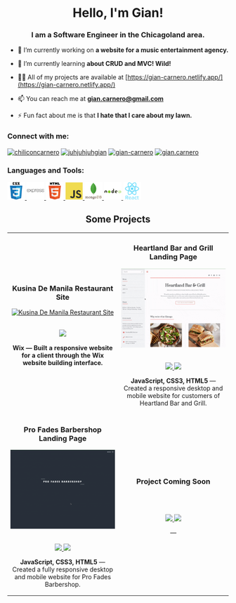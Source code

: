 <h1 align="center">Hello, I'm Gian!</h1>
<h3 align="center"> I am a Software Engineer in the Chicagoland area.</h3>

- 🔭 I’m currently working on **a website for a music entertainment agency.**

- 🌱 I’m currently learning **about CRUD and MVC! Wild!**

- 👨‍💻 All of my projects are available at [https://gian-carnero.netlify.app/](https://gian-carnero.netlify.app/)

- 📫 You can reach me at **gian.carnero@gmail.com**

- ⚡ Fun fact about me is that **I hate that I care about my lawn.**

<h3 align="left">Connect with me:</h3>
<p align="left">
<a href="https://codepen.io/chiliconcarnero" target="blank"><img align="center" src="https://raw.githubusercontent.com/rahuldkjain/github-profile-readme-generator/master/src/images/icons/Social/codepen.svg" alt="chiliconcarnero" height="30" width="40" /></a>
<a href="https://twitter.com/juhjuhjuhgian" target="blank"><img align="center" src="https://raw.githubusercontent.com/rahuldkjain/github-profile-readme-generator/master/src/images/icons/Social/twitter.svg" alt="juhjuhjuhgian" height="30" width="40" /></a>
<a href="https://linkedin.com/in/gian-carnero" target="blank"><img align="center" src="https://raw.githubusercontent.com/rahuldkjain/github-profile-readme-generator/master/src/images/icons/Social/linked-in-alt.svg" alt="gian-carnero" height="30" width="40" /></a>
<a href="https://fb.com/gian.carnero" target="blank"><img align="center" src="https://raw.githubusercontent.com/rahuldkjain/github-profile-readme-generator/master/src/images/icons/Social/facebook.svg" alt="gian.carnero" height="30" width="40" /></a>
</p>

<h3 align="left">Languages and Tools:</h3>
<p align="left"> <a href="https://www.w3schools.com/css/" target="_blank" rel="noreferrer"> <img src="https://raw.githubusercontent.com/devicons/devicon/master/icons/css3/css3-original-wordmark.svg" alt="css3" width="40" height="40"/> </a> <a href="https://expressjs.com" target="_blank" rel="noreferrer"> <img src="https://raw.githubusercontent.com/devicons/devicon/master/icons/express/express-original-wordmark.svg" alt="express" width="40" height="40"/> </a> <a href="https://www.w3.org/html/" target="_blank" rel="noreferrer"> <img src="https://raw.githubusercontent.com/devicons/devicon/master/icons/html5/html5-original-wordmark.svg" alt="html5" width="40" height="40"/> </a> <a href="https://developer.mozilla.org/en-US/docs/Web/JavaScript" target="_blank" rel="noreferrer"> <img src="https://raw.githubusercontent.com/devicons/devicon/master/icons/javascript/javascript-original.svg" alt="javascript" width="40" height="40"/> </a> <a href="https://www.mongodb.com/" target="_blank" rel="noreferrer"> <img src="https://raw.githubusercontent.com/devicons/devicon/master/icons/mongodb/mongodb-original-wordmark.svg" alt="mongodb" width="40" height="40"/> </a> <a href="https://nodejs.org" target="_blank" rel="noreferrer"> <img src="https://raw.githubusercontent.com/devicons/devicon/master/icons/nodejs/nodejs-original-wordmark.svg" alt="nodejs" width="40" height="40"/> </a> <a href="https://reactjs.org/" target="_blank" rel="noreferrer"> <img src="https://raw.githubusercontent.com/devicons/devicon/master/icons/react/react-original-wordmark.svg" alt="react" width="40" height="40"/> </a> </p>

<!--Project Section -->

<h2 align="center">Some Projects </h2>
<div align="center">
<table>
<tr>
<td width="50%">
<h3 align="center" color="white">Kusina De Manila Restaurant Site</h2>
<div align="center" >  
<a href='https://www.kusinademanila.com/' target="_blank">
<img src="kusina.gif" alt="Kusina De Manila Restaurant Site" height="auto" width="100%" />
</a>
<br>
<br>
<p>

<a href="https://www.kusinademanila.com/" target="_blank">
<img src="https://img.shields.io/badge/-website-green?style=for-the-badge&color=005da8"/>
</a>
</p>
<p><strong>Wix — Built a responsive website for a client through the Wix website building interface.</p>
</div>
</td>
<td width="50%">
<h3 align="center" color="white">Heartland Bar and Grill Landing Page</h2>
<div align="center" >  
<a href='https://heartland-bar-and-grill.netlify.app/' target="_blank">
<img src="restaurant.gif" alt="Heartland Bar and Grill Landing Page" height="auto" width="100%" />
</a>
<br>
<br>
<p>

<a href="https://github.com/juhjuhjuhgian/This-Is-My-Portfolio/tree/main/Portfolio/html5up-editorial" target="_blank">
<img src="https://img.shields.io/badge/Code-lightgrey?style=for-the-badge&logo=github"/>
</a>  
<a href="https://heartland-bar-and-grill.netlify.app/" target="_blank">
<img src="https://img.shields.io/badge/-website-green?style=for-the-badge&color=005da8"/>
</a>
</p>
<p><strong>JavaScript, CSS3, HTML5</strong> — Created a responsive desktop and mobile website for customers of Heartland Bar and Grill.</p>
</div>
<tr>
</td>
<td width="50%">
<h3 align="center" color="white">Pro Fades Barbershop Landing Page</h2>
<div align="center" >  
<a href='https://pro-fades-barbershop.netlify.app/' target="_blank">
<img src="barbershop.gif" alt="Pro Fades Barbershop Landing Page" height="auto" width="100%" />
</a>
<br>
<br>
<p>
<a href="https://github.com/juhjuhjuhgian/This-Is-My-Portfolio/tree/main/Portfolio/html5up-spectral" target="_blank">
<img src="https://img.shields.io/badge/Code-lightgrey?style=for-the-badge&logo=github"/>
</a>  
<a href="https://pro-fades-barbershop.netlify.app/" target="_blank">
<img src="https://img.shields.io/badge/-website-green?style=for-the-badge&color=005da8"/>
</a>
</p>
<p><strong>JavaScript, CSS3, HTML5</strong> — Created a fully responsive desktop and mobile website for Pro Fades Barbershop.</p>
</div>
</td>
<td width="50%">
<h3 align="center" color="white">Project Coming Soon</h2>
<div align="center" >  
<a href='' target="_blank">
<img src="" alt="" height="auto" width="100%" />
</a>
<br>
<br>
<p>
<a href="" target="_blank">
<img src="https://img.shields.io/badge/Code-lightgrey?style=for-the-badge&logo=github"/>
</a>  
<a href="" target="_blank">
<img src="https://img.shields.io/badge/-website-green?style=for-the-badge&color=005da8"/>
</a>
</p>
<p><strong></strong> — </p>
</div>
</td>
<tr>
<!---- coming
<td width="50%">
<h3 align="center" color="white">Coming Soon</h2>
<div align="center" >  
<a href='#'>
<img src="tianyi-ma-WiONHd_zYI4-unsplash.jpg" alt="Photo by Tianyi Ma on Unsplash" height="auto" width="100%" />
</a>
<br>
<br>
<p>
<a href="https://www.google.com" target="_blank">
<img src="https://img.shields.io/badge/Code-lightgrey?style=for-the-badge&logo=github"/>
</a>  
<a href="https://www.google.com" target="_blank">
<img src="https://img.shields.io/badge/-website-green?style=for-the-badge&color=005da8"/>
</a>
</p>
<p><strong></strong> - </p>
</div>
---->
</table>
